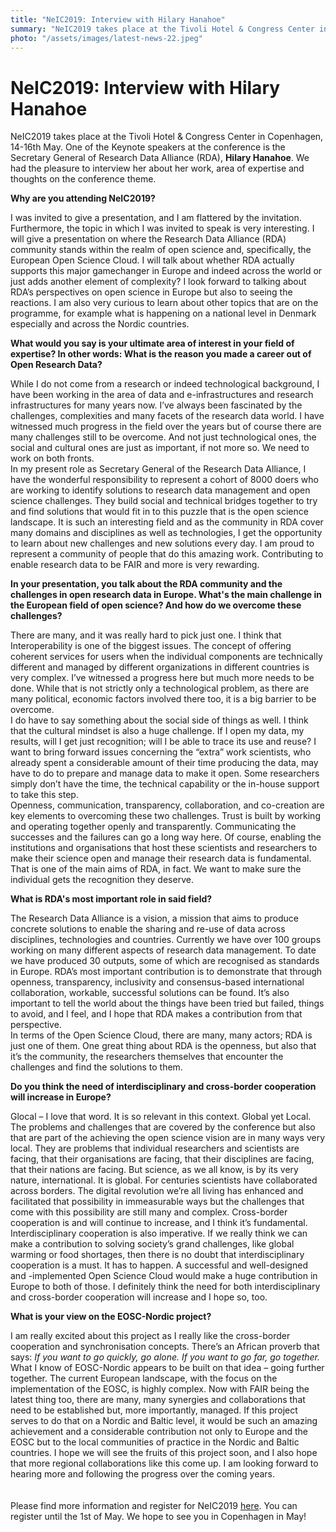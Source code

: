 ```yaml
---
title: "NeIC2019: Interview with Hilary Hanahoe"
summary: "NeIC2019 takes place at the Tivoli Hotel & Congress Center in Copenhagen, 14-16th May. One of the Keynote speakers at the conference is the Secretary General of RDA, Hilary Hanahoe. "
photo: "/assets/images/latest-news-22.jpeg"
---
```


NeIC2019: Interview with Hilary Hanahoe
===============================

<p> NeIC2019 takes place at the Tivoli Hotel & Congress Center in Copenhagen, 14-16th May. One of the Keynote speakers at the conference is the Secretary General of Research Data Alliance (RDA), <b>Hilary Hanahoe</b>. We had the pleasure to interview her about her work, area of expertise and thoughts on the conference theme. <br></p>


**Why are you attending NeIC2019?**
<p> I was invited to give a presentation, and I am flattered by the invitation. Furthermore, the topic in which I was invited to speak is very interesting. I will give a presentation on where the Research Data Alliance (RDA) community stands within the realm of open science and, specifically, the European Open Science Cloud. I will talk about whether RDA actually supports this major gamechanger in Europe and indeed across the world or just adds another element of complexity? I look forward to talking about RDA’s perspectives on open science in Europe but also to seeing the reactions. I am also very curious to learn about other topics that are on the programme, for example what is happening on a national level in Denmark especially and across the Nordic countries. </p>

**What would you say is your ultimate area of interest in your field of expertise? In other words: What is the reason you made a career out of Open Research Data?**
<p> While I do not come from a research or indeed technological background, I have been working in the area of data and e-infrastructures and research infrastructures for many years now. I’ve always been fascinated by the challenges, complexities and many facets of the research data world. I have witnessed much progress in the field over the years but of course there are many challenges still to be overcome. And not just technological ones, the social and cultural ones are just as important, if not more so. We need to work on both fronts.<br>
In my present role as Secretary General of the Research Data Alliance, I have the wonderful responsibility to represent a cohort of 8000 doers who are working to identify solutions to research data management and open science challenges. They build social and technical bridges together to try and find solutions that would fit in to this puzzle that is the open science landscape. It is such an interesting field and as the community in RDA cover many domains and disciplines as well as technologies, I get the opportunity to learn about new challenges and new solutions every day. I am proud to represent a community of people that do this amazing work. Contributing to enable research data to be FAIR and more is very rewarding. </p>

**In your presentation, you talk about the RDA community and the challenges in open research data in Europe. What's the main challenge in the European field of open science? And how do we overcome these challenges?**
<p> There are many, and it was really hard to pick just one. I think that Interoperability is one of the biggest issues. The concept of offering coherent services for users when the individual components are technically different and managed by different organizations in different countries is very complex. I’ve witnessed a progress here but much more needs to be done. While that is not strictly only a technological problem, as there are many political, economic factors involved there too, it is a big barrier to be overcome. <br>
I do have to say something about the social side of things as well. I think that the cultural mindset is also a huge challenge. If I open my data, my results, will I get just recognition; will I be able to trace its use and reuse? I want to bring forward issues concerning the “extra” work scientists, who already spent a considerable amount of their time producing the data, may have to do to prepare and manage data to make it open. Some researchers simply don’t have the time, the technical capability or the in-house support to take this step. <br>
Openness, communication, transparency, collaboration, and co-creation are key elements to overcoming these two challenges. Trust is built by working and operating together openly and transparently. Communicating the successes and the failures can go a long way here. Of course, enabling the institutions and organisations that host these scientists and researchers to make their science open and manage their research data is fundamental. That is one of the main aims of RDA, in fact. We want to make sure the individual gets the recognition they deserve. </p>

**What is RDA's most important role in said field?**
<p> The Research Data Alliance is a vision, a mission that aims to produce concrete solutions to enable the sharing and re-use of data across disciplines, technologies and countries. Currently we have over 100 groups working on many different aspects of research data management. To date we have produced 30 outputs, some of which are recognised as standards in Europe. RDA’s most important contribution is to demonstrate that through openness, transparency, inclusivity and consensus-based international collaboration, workable, successful solutions can be found. It’s also important to tell the world about the things have been tried but failed, things to avoid, and I feel, and I hope that RDA makes a contribution from that perspective. <br>
In terms of the Open Science Cloud, there are many, many actors; RDA is just one of them. One great thing about RDA is the openness, but also that it’s the community, the researchers themselves that encounter the challenges and find the solutions to them. </p>

**Do you think the need of interdisciplinary and cross-border cooperation will increase in Europe?**
<p> Glocal – I love that word. It is so relevant in this context. Global yet Local. The problems and challenges that are covered by the conference but also that are part of the achieving the open science vision are in many ways very local. They are problems that individual researchers and scientists are facing, that their organisations are facing, that their disciplines are facing, that their nations are facing. But science, as we all know, is by its very nature, international. It is global. For centuries scientists have collaborated across borders. The digital revolution we’re all living has enhanced and facilitated that possibility in immeasurable ways but the challenges that come with this possibility are still many and complex. Cross-border cooperation is and will continue to increase, and I think it’s fundamental. Interdisciplinary cooperation is also imperative. If we really think we can make a contribution to solving society’s grand challenges, like global warming or food shortages, then there is no doubt that interdisciplinary cooperation is a must. It has to happen. A successful and well-designed and -implemented Open Science Cloud would make a huge contribution in Europe to both of those. I definitely think the need for both interdisciplinary and cross-border cooperation will increase and I hope so, too. </p> 

**What is your view on the EOSC-Nordic project?**
<p> I am really excited about this project as I really like the cross-border cooperation and synchronisation concepts. There’s an African proverb that says: <i>If you want to go quickly, go alone. If you want to go far, go together.</i> What I know of EOSC-Nordic appears to be built on that idea – going further together. The current European landscape, with the focus on the implementation of the EOSC, is highly complex. Now with FAIR being the latest thing too, there are many, many synergies and collaborations that need to be established but, more importantly, managed. If this project serves to do that on a Nordic and Baltic level, it would be such an amazing achievement and a considerable contribution not only to Europe and the EOSC but to the local communities of practice in the Nordic and Baltic countries. I hope we will see the fruits of this project soon, and I also hope that more regional collaborations like this come up. I am looking forward to hearing more and following the progress over the coming years. 
 <br>
  <br>
  <br>
Please find more information and register for NeIC2019 <a href="https://indico.neic.no/event/18/overview">here</a>. You can register until the 1st of May. We hope to see you in Copenhagen in May! </p>
